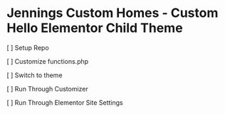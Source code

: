 # Jennings Custom Homes - Custom Hello Elementor Child Theme

[ ] Setup Repo

[ ] Customize functions.php

[ ] Switch to theme

[ ] Run Through Customizer

[ ] Run Through Elementor Site Settings
